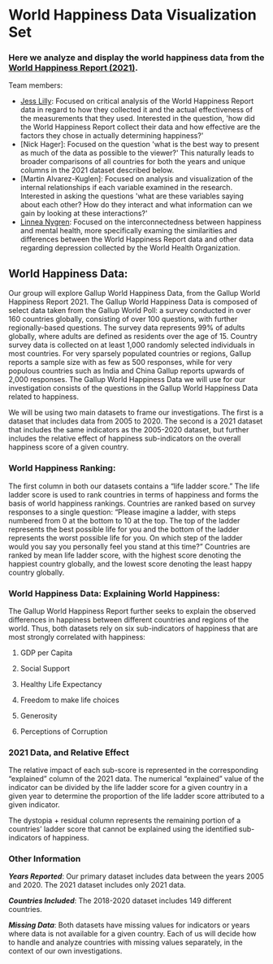 # World Happiness Data Visualization Set

### Here we analyze and display the world happiness data from the [World Happiness Report (2021)](https://worldhappiness.report/ed/2021/).

Team members:
* [Jess Lilly](Jess_Lilly): Focused on critical analysis of the World Happiness Report data in regard to how they collected it and the actual effectiveness of the measurements that they used. Interested in the question, 'how did the World Happiness Report collect their data and how effective are the factors they chose in actually determining happiness?'
* [Nick Hager]: Focused on the question 'what is the best way to present as much of the data as possible to the viewer?' This naturally leads to broader comparisons of all countries for both the years and unique columns in the 2021 dataset described below.
* [Martin Alvarez-Kuglen]: Focused on analysis and visualization of the internal relationships if each variable examined in the research. Interested in asking the questions 'what are these variables saying about each other? How do they interact and what information can we gain by looking at these interactions?'
* [Linnea Nygren](Linnea_Nygren): Focused on the interconnectedness between happiness and mental health, more specifically examing the similarities and differences between the World Happiness Report data and other data regarding depression collected by the World Health Organization. 

## World Happiness Data:


Our group will explore Gallup World Happiness Data, from the Gallup World Happiness Report 2021. The Gallup World Happiness Data is composed of select data taken from the Gallup World Poll: a survey conducted in over 160 countries globally, consisting of over 100 questions, with further regionally-based questions. The survey data represents 99% of adults globally, where adults are defined as residents over the age of 15. Country survey data is collected on at least 1,000 randomly selected individuals in most countries. For very sparsely populated countries or regions, Gallup reports a sample size with as few as 500 responses, while for very populous countries such as India and China Gallup reports upwards of 2,000 responses. The Gallup World Happiness Data we will use for our investigation consists of the questions in the Gallup World Happiness Data related to happiness.

We will be using two main datasets to frame our investigations. The first is a dataset that includes data from 2005 to 2020. The second is a 2021 dataset that includes the same indicators as the 2005-2020 dataset, but further includes the relative effect of happiness sub-indicators on the overall happiness score of a given country.



### World Happiness Ranking:


The first column in both our datasets contains a “life ladder score.” The life ladder score is used to rank countries in terms of happiness and forms the basis of world happiness rankings. Countries are ranked based on survey responses to a single question: “Please imagine a ladder, with steps numbered from 0 at the bottom to 10 at the top. The top of the ladder represents the best possible life for you and the bottom of the ladder represents the worst possible life for you. On which step of the ladder would you say you personally feel you stand at this time?” Countries are ranked by mean life ladder score, with the highest score denoting the happiest country globally, and the lowest score denoting the least happy country globally.



### World Happiness Data: Explaining World Happiness:


The Gallup World Happiness Report further seeks to explain the observed differences in happiness between different countries and regions of the world. Thus, both datasets rely on six sub-indicators of happiness that are most strongly correlated with happiness:

1. GDP per Capita

1. Social Support

1. Healthy Life Expectancy

1. Freedom to make life choices

1. Generosity

1. Perceptions of Corruption



### 2021 Data, and Relative Effect


The relative impact of each sub-score is represented in the corresponding “explained” column of the 2021 data. The numerical “explained” value of the indicator can be divided by the life ladder score for a given country in a given year to determine the proportion of the life ladder score attributed to a given indicator.

The dystopia + residual column represents the remaining portion of a countries’ ladder score that cannot be explained using the identified sub-indicators of happiness.

### Other Information

_**Years Reported**_: Our primary dataset includes data between the years 2005 and 2020. The 2021 dataset includes only 2021 data.


_**Countries Included**_: The 2018-2020 dataset includes 149 different countries.


_**Missing Data**_: Both datasets have missing values for indicators or years where data is not available for a given country. Each of us will decide how to handle and analyze countries with missing values separately, in the context of our own investigations.
